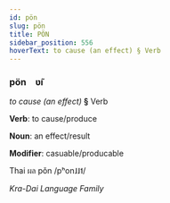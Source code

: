 ```yaml
---
id: pön
slug: pön
title: PÖN
sidebar_position: 556
hoverText: to cause (an effect) § Verb
---
```


### pön&emsp;<span kind="abugida">ʋ̃ı</span>

*to cause (an effect)* **§** Verb

**Verb**: to cause/produce

**Noun**: an effect/result

**Modifier**: casuable/producable

Thai ผล pǒn /pʰon˩˩˦/

*Kra-Dai Language Family*